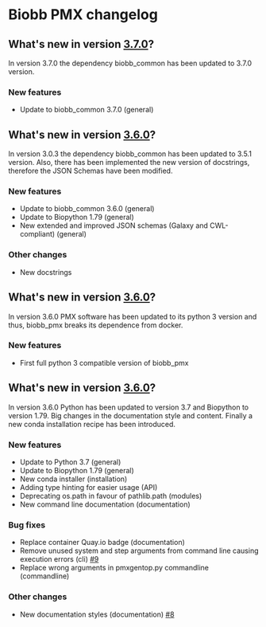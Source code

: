 # Biobb PMX changelog

## What's new in version [3.7.0](https://github.com/bioexcel/biobb_pmx/releases/tag/v3.7.0)?
In version 3.7.0 the dependency biobb_common has been updated to 3.7.0 version.

### New features

* Update to biobb_common 3.7.0 (general)

## What's new in version [3.6.0](https://github.com/bioexcel/biobb_pmx/releases/tag/v3.5.0)?
In version 3.0.3 the dependency biobb_common has been updated to 3.5.1 version. Also, there has been implemented the new version of docstrings, therefore the JSON Schemas have been modified.

### New features

* Update to biobb_common 3.6.0 (general)
* Update to Biopython 1.79 (general)
* New extended and improved JSON schemas (Galaxy and CWL-compliant) (general)

### Other changes

* New docstrings

## What's new in version [3.6.0](https://github.com/bioexcel/biobb_pmx/releases/tag/v3.6.0)?
In version 3.6.0 PMX software has been updated to its python 3 version and thus, biobb_pmx breaks its dependence from docker.

### New features

* First full python 3 compatible version of biobb_pmx

## What's new in version [3.6.0](https://github.com/bioexcel/biobb_pmx/releases/tag/v3.6.0)?
In version 3.6.0 Python has been updated to version 3.7 and Biopython to version 1.79.
Big changes in the documentation style and content. Finally a new conda installation recipe has been introduced.

### New features

* Update to Python 3.7 (general)
* Update to Biopython 1.79 (general)
* New conda installer (installation)
* Adding type hinting for easier usage (API)
* Deprecating os.path in favour of pathlib.path (modules)
* New command line documentation (documentation)

### Bug fixes

* Replace container Quay.io badge (documentation)
* Remove unused system and step arguments from command line causing execution errors (cli) [#9](https://github.com/bioexcel/biobb_model/issues/9)
* Replace wrong arguments in pmxgentop.py commandline (commandline)

### Other changes

* New documentation styles (documentation) [#8](https://github.com/bioexcel/biobb_model/issues/8)
